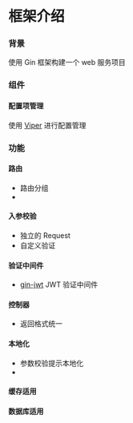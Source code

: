 
# 框架介绍
### 背景

使用 Gin 框架构建一个 web 服务项目


### 组件

#### 配置项管理

使用 [Viper](https://github.com/spf13/viper) 进行配置管理


### 功能

#### 路由
 * 路由分组
 * 

#### 入参校验
 * 独立的 Request 
 * 自定义验证

#### 验证中间件
 * [gin-jwt](https://github.com/appleboy/gin-jwt) JWT 验证中间件

#### 控制器
 * 返回格式统一

#### 本地化
 * 参数校验提示本地化
 * 

#### 缓存适用


#### 数据库适用


